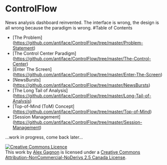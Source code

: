 ControlFlow
===========
News analysis dashboard reinvented.
The interface is wrong, the design is all wrong because the paradigm is wrong.
#Table of Contents
* [The Problem] (https://github.com/antiface/ControlFlow/tree/master/Problem-Statement)
* [The Control Center Paradigm] (https://github.com/antiface/ControlFlow/tree/master/The-Control-Center)
* [Enter The Screen] (https://github.com/antiface/ControlFlow/tree/master/Enter-The-Screen)
* [NewsBursts] (https://github.com/antiface/ControlFlow/tree/master/NewsBursts)
* [The Long Tail of Analysis] (https://github.com/antiface/ControlFlow/tree/master/Long-Tail-of-Analysis)
* [Top-of-Mind (ToM) Concept] (https://github.com/antiface/ControlFlow/tree/master/Top-of-Mind)
* [Session Management] (https://github.com/antiface/ControlFlow/tree/master/Session-Management)

...work in progress, come back later...

<a rel="license" href="http://creativecommons.org/licenses/by-nc-nd/2.5/ca/deed.en_GB"><img alt="Creative Commons Licence" style="border-width:0" src="http://i.creativecommons.org/l/by-nc-nd/2.5/ca/80x15.png" /></a><br />This work by <a xmlns:cc="http://creativecommons.org/ns#" href="http://alexgagnon.com" property="cc:attributionName" rel="cc:attributionURL">Alex Gagnon</a> is licensed under a <a rel="license" href="http://creativecommons.org/licenses/by-nc-nd/2.5/ca/deed.en_GB">Creative Commons Attribution-NonCommercial-NoDerivs 2.5 Canada License</a>.

